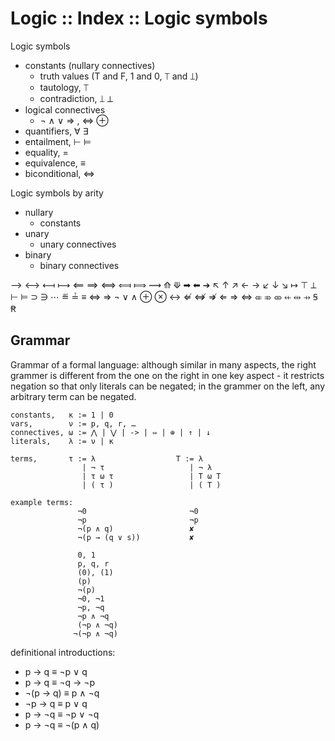 # Logic :: Index :: Logic symbols

Logic symbols
- constants (nullary connectives)
  - truth values (T and F, 1 and 0, ⟙ and ⟘)
  - tautology, ⟙
  - contradiction, ⟘ ⊥
- logical connectives
  - ¬ ∧ ∨ ⇒ , ⇔ ⊕
- quantifiers, ∀ ∃
- entailment, ⊢ ⊨
- equality, =
- equivalence, ≡
- biconditional, ⇔


Logic symbols by arity
- nullary
  - constants
- unary
  - unary connectives
- binary
  - binary connectives




⟶ ⟷ ⟻ ⟼  ⟸ ⟹ ⟺ ⟽ ⟾  ⟿ ⟰ ⟱  ➡ ⬅ ➔ 
↖ ↑ ↗ ← → ↙ ↓ ↘  ↦   ⊤ ⟂ ⊢ ⊨ ⊃ ∋ ⋯ ≝ ≟ ≡ ⇔ ⇒
¬  ∨ ∧  ⊕ ⊗  ↔   ⇍ ⇎ ⇏ ⇐ ⇒ ⇔  ⤂ ⤃ ⤄  ⇷ ⇹ ⇸  Ꞩ Ꞧ


## Grammar

Grammar of a formal language: although similar in many aspects, the right grammer is different from the one on the right in one key aspect - it restricts negation so that only literals can be negated; in the grammer on the left, any arbitrary term can be negated.

```
constants,   κ := 1 | 0
vars,        ν := p, q, r, …
connectives, ω := ⋀ | ⋁ | -> | ⇔ | ⊕ | ↑ | ↓
literals,    λ := ν | κ

terms,       τ := λ                  T := λ
                | ¬ τ                   | ¬ λ
                | τ ω τ                 | T ω T
                | ( τ )                 | ( T )

example terms:
               ¬0                       ¬0
               ¬p                       ¬p
               ¬(p ∧ q)                 ✘
               ¬(p → (q ∨ s))           ✘

               0, 1
               p, q, r
               (0), (1)
               (p)
               ¬(p)
               ¬0, ¬1
               ¬p, ¬q
               ¬p ∧ ¬q
               (¬p ∧ ¬q)
              ¬(¬p ∧ ¬q)
```





definitional introductions:
-    p -> q ≡ ¬p ∨ q
-    p -> q ≡ ¬q -> ¬p
- ¬(p -> q) ≡ p ∧ ¬q
-   ¬p -> q ≡ p ∨ q
-   p -> ¬q ≡ ¬p ∨ ¬q
-   p -> ¬q ≡ ¬(p ∧ q)
